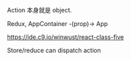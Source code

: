 Action 本身就是 object.

Redux, AppContainer -(prop)-> App

https://ide.c9.io/winwust/react-class-five


Store/reduce can dispatch action